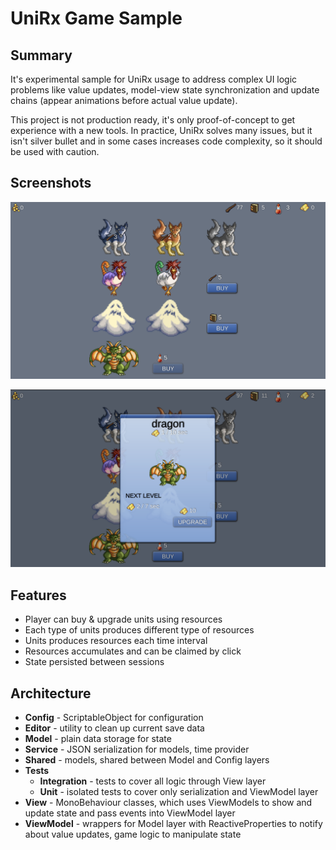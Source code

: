 # UniRx Game Sample

## Summary

It's experimental sample for UniRx usage to address complex UI logic problems like value updates, model-view state synchronization and update chains (appear animations before actual value update).

This project is not production ready, it's only proof-of-concept to get experience with a new tools. In practice, UniRx solves many issues, but it isn't silver bullet and in some cases increases code complexity, so it should be used with caution.

## Screenshots

![main](Content/main.png)

![main](Content/upgrade.png)

## Features

- Player can buy & upgrade units using resources
- Each type of units produces different type of resources
- Units produces resources each time interval
- Resources accumulates and can be claimed by click
- State persisted between sessions

## Architecture

- **Config** - ScriptableObject for configuration
- **Editor** - utility to clean up current save data
- **Model** - plain data storage for state
- **Service** - JSON serialization for models, time provider
- **Shared** - models, shared between Model and Config layers
- **Tests**
    - **Integration** - tests to cover all logic through View layer
    - **Unit** - isolated tests to cover only serialization and ViewModel layer
- **View** - MonoBehaviour classes, which uses ViewModels to show and update state and pass events into ViewModel layer
- **ViewModel** - wrappers for Model layer with ReactiveProperties to notify about value updates, game logic to manipulate state